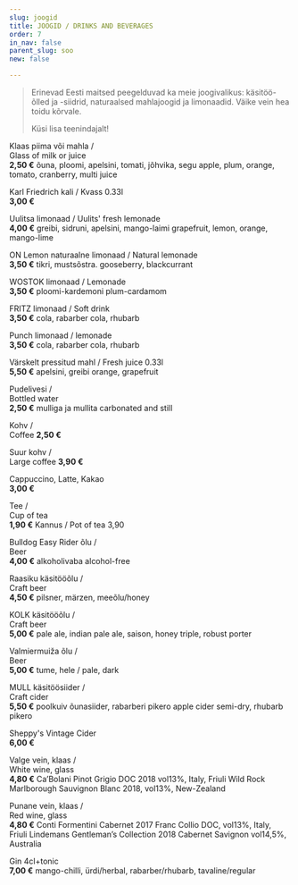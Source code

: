 ```yaml
---
slug: joogid
title: JOOGID / DRINKS AND BEVERAGES
order: 7
in_nav: false
parent_slug: soo
new: false

---
```

<div class="ellipsis"></div>

> Erinevad Eesti maitsed peegelduvad ka meie joogivalikus: käsitöö-õlled ja -siidrid, naturaalsed mahlajoogid ja limonaadid. Väike vein hea toidu kõrvale.
>
> Küsi lisa teenindajalt!

Klaas piima või mahla /  
Glass of milk or juice  
**2,50 €**
<span class="koostis">õuna, ploomi, apelsini, tomati, jõhvika, segu apple, plum, orange, tomato, cranberry, multi juice</span>

Karl Friedrich kali / Kvass 0.33l  
**3,00 €**

Uulitsa limonaad /  Uulits' fresh lemonade   
**4,00 €**
<span class="koostis">greibi, sidruni, apelsini, mango-laimi grapefruit, lemon, orange, mango-lime</span>

ON Lemon naturaalne limonaad / Natural lemonade  
**3,50 €** <span class="koostis">tikri, mustsõstra. gooseberry, blackcurrant</span>

WOSTOK limonaad / Lemonade  
**3,50 €**
<span class="koostis">ploomi-kardemoni plum-cardamom</span>

FRITZ limonaad / Soft drink  
**3,50 €**
<span class="koostis">cola, rabarber cola, rhubarb</span>

Punch limonaad / lemonade  
**3,50 €** <span class="koostis">cola, rabarber cola, rhubarb</span>

Värskelt pressitud mahl / Fresh juice 0.33l  
**5,50 €**
<span class="koostis">apelsini, greibi orange, grapefruit</span>

Pudelivesi /  
Bottled water  
**2,50 €**
<span class="koostis">mulliga ja mullita carbonated and still</span>

Kohv /  
Coffee
**2,50 €**

Suur kohv /  
Large coffee
**3,90 €**

Cappuccino, Latte, Kakao  
**3,00 €**

Tee /  
Cup of tea  
**1,90 €**
<span class="koostis">Kannus / Pot of tea 3,90</span>

Bulldog Easy Rider õlu /  
Beer  
**4,00 €**
<span class="koostis">alkoholivaba alcohol-free</span>

Raasiku käsitööõlu /  
Craft beer  
**4,50 €**
<span class="koostis">pilsner, märzen, meeõlu/honey</span>

KOLK käsitööõlu /  
Craft beer  
**5,00 €**
<span class="koostis">pale ale, indian pale ale, saison, honey triple, robust porter</span>

Valmiermuiža õlu /  
Beer  
**5,00 €**
<span class="koostis">tume, hele / pale, dark</span>

MULL käsitöösiider /  
Craft cider  
**5,50 €**
<span class="koostis">poolkuiv õunasiider, rabarberi pikero apple cider semi-dry, rhubarb pikero</span>

Sheppy's Vintage Cider  
**6,00 €**

Valge vein, klaas /  
White wine, glass  
**4,80 €**
<span class="koostis">Ca’Bolani Pinot Grigio DOC 2018 vol13%, Italy, Friuli Wild Rock Marlborough Sauvignon Blanc 2018, vol13%, New-Zealand</span>

Punane vein, klaas /  
Red wine, glass  
**4,80 €**
<span class="koostis">Conti Formentini Cabernet 2017 Franc Collio DOC, vol13%, Italy, Friuli Lindemans Gentleman’s Collection 2018 Cabernet Savignon vol14,5%, Australia</span>

Gin 4cl+tonic  
**7,00 €**
<span class="koostis">mango-chilli, ürdi/herbal, rabarber/rhubarb, tavaline/regular</span>
